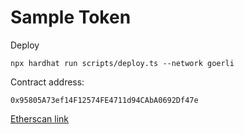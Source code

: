 # Sample Token

Deploy

```
npx hardhat run scripts/deploy.ts --network goerli
```

Contract address:

```
0x95805A73ef14F12574FE4711d94CAbA0692Df47e
```

[Etherscan link](https://goerli.etherscan.io/address/0x95805A73ef14F12574FE4711d94CAbA0692Df47e)
